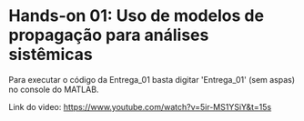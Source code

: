# Hands-on 01: Uso de modelos de propagação para análises sistêmicas

Para executar o código da Entrega_01 basta digitar 'Entrega_01' (sem aspas) no console do MATLAB.

Link do video: https://www.youtube.com/watch?v=5ir-MS1YSiY&t=15s